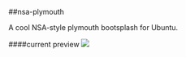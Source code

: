 ##nsa-plymouth

A cool NSA-style plymouth bootsplash for Ubuntu.

####current preview
![](http://imgur.com/WmA3nzf.png)
